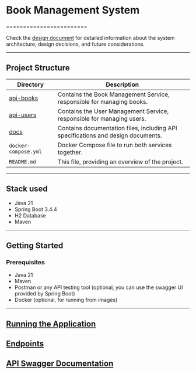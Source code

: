 # Book Management System

========================

Check the [design document](docs/design-doc.md) for detailed information about the system architecture, design
decisions, and future considerations.

___

## Project Structure

| Directory                | Description                                                                      |
|--------------------------|----------------------------------------------------------------------------------|
| [api-books](./api-books) | Contains the Book Management Service, responsible for managing books.            |
| [api-users](./api-users) | Contains the User Management Service, responsible for managing users.            |
| [docs](./docs)           | Contains documentation files, including API specifications and design documents. |
| `docker-compose.yml`     | Docker Compose file to run both services together.                               |
| `README.md`              | This file, providing an overview of the project.                                 |

___

## Stack used

- Java 21
- Spring Boot 3.4.4
- H2 Database
- Maven

___

## Getting Started

### Prerequisites

- Java 21
- Maven
- Postman or any API testing tool (optional, you can use the swagger UI provided by Spring Boot)
- Docker (optional, for running from images)

___

## [Running the Application](docs/running-app.md)

## [Endpoints](docs/endpoints.md)

## [API Swagger Documentation](docs/swagger)
